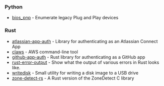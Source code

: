 ### Python
- [bios_pnp](https://github.com/nicholasbishop/bios_pnp) -  Enumerate legacy Plug and Play devices

### Rust
- [atlassian-app-auth](https://github.com/nicholasbishop/atlassian-app-auth) - Library for authenticating as an Atlassian Connect App
- [claws](https://github.com/nicholasbishop/claws) - AWS command-line tool
- [github-app-auth](https://github.com/nicholasbishop/github-app-auth) - Rust library for authenticating as a GitHub app
- [rust-error-output](https://nicholasbishop.github.io/rust-error-output) - Show what the output of various errors in Rust looks like.
- [writedisk](https://github.com/nicholasbishop/writedisk) - Small utility for writing a disk image to a USB drive
- [zone-detect-rs](https://github.com/nicholasbishop/zone-detect-rs) - A Rust version of the ZoneDetect C library
